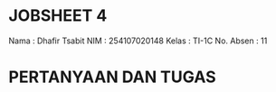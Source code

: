 # JOBSHEET 4

Nama      : Dhafir Tsabit
NIM       : 254107020148
Kelas     : TI-1C
No. Absen : 11

# PERTANYAAN DAN TUGAS



